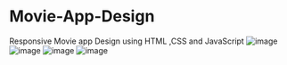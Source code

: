 # Movie-App-Design
Responsive Movie app Design using HTML ,CSS and JavaScript
![image](https://user-images.githubusercontent.com/68031934/130953794-69aa1c45-36bf-4911-a589-b61ce11461eb.png)
![image](https://user-images.githubusercontent.com/68031934/130953833-45912bf0-770b-4145-ae5b-1e5f548552d7.png)
![image](https://user-images.githubusercontent.com/68031934/130953925-20c41108-98d7-48d6-b5fb-96b2391175b0.png)
![image](https://user-images.githubusercontent.com/68031934/130953984-d93689fe-05e6-4c92-bc45-7d3d47931291.png)
